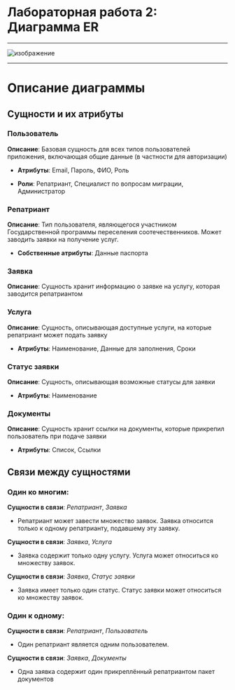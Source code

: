# Лабораторная работа 2: Диаграмма ER

---

![изображение](https://github.com/user-attachments/assets/2de86459-512b-458d-8a7a-d819b027d645)

---

# Описание диаграммы

## Сущности и их атрибуты

### Пользователь

**Описание**: Базовая сущность для всех типов пользователей приложения, включающая общие данные (в частности для авторизации)

* **Атрибуты**: Email, Пароль, ФИО, Роль

* **Роли**: Репатриант, Специалист по вопросам миграции, Администратор

### Репатриант

**Описание**: Тип пользователя, являющегося участником Государственной программы переселения соотечественников. Может заводить заявки на получение услуг.

* **Собственные атрибуты**: Данные паспорта

### Заявка

**Описание**: Сущность хранит информацию о заявке на услугу, которая заводится репатриантом

### Услуга

**Описание**: Сущность, описывающая доступные услуги, на которые репатриант может подать заявку

* **Атрибуты**: Наименование, Данные для заполнения, Сроки

### Статус заявки

**Описание**: Сущность, описывающая возможные статусы для заявки

* **Атрибуты**: Наименование

### Документы

**Описание**: Сущность хранит ссылки на документы, которые прикрепил пользователь при подаче заявки

* **Атрибуты**: Список, Ссылки

## Связи между сущностями

### Один ко многим:

**Сущности в связи**: *Репатриант*, *Заявка*

* Репатриант может завести множество заявок. Заявка относится только к одному репатрианту, подавшему эту заявку.

**Сущности в связи**: *Заявка*, *Услуга*

* Заявка содержит только одну услугу. Услуга может относиться ко множеству заявок.

**Сущности в связи**: *Заявка*, *Статус заявки*

* Заявка имеет только один статус. Статус заявки может относиться ко множеству заявок.

### Один к одному:

**Сущности в связи**: *Репатриант*, *Пользователь*

* Один репатриант является одним пользователем.

**Сущности в связи**: *Заявка*, *Документы*
  
* Одна заявка содержит один прикреплённый репатриантом пакет документов
